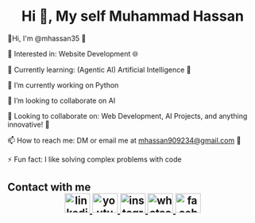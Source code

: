 
<h1 align="center">Hi 👋, My self Muhammad Hassan</h1>

👋Hi, I'm @mhassan35 👋

👀 Interested in: Website Development 🌐

🌱 Currently learning: (Agentic AI) Artificial Intelligence 🤖

🔭 I’m currently working on Python

👯 I’m looking to collaborate on AI

💬 Looking to collaborate on: Web Development, AI Projects, and anything innovative! 🚀

📫 How to reach me: DM or email me at mhassan909234@gmail.com 📧

⚡ Fun fact: I like solving complex problems with code

<h2> Contact with <b>me</b> </b>

<div align="center">
  <a href="https://www.linkedin.com/in/mhassanmajeed" target="_blank">
    <img src="https://raw.githubusercontent.com/maurodesouza/profile-readme-generator/master/src/assets/icons/social/linkedin/default.svg" width="51" height="39" alt="linkedin logo"  />
  </a>
  <a href="https://www.linkedin.com/in/mhassanmajeed" target="_blank">
    <img src="https://raw.githubusercontent.com/maurodesouza/profile-readme-generator/master/src/assets/icons/social/youtube/default.svg" width="51" height="39" alt="youtube logo"  />
  </a>
  <a href="https://www.instagram.com/mhassan3222" target="_blank">
    <img src="https://raw.githubusercontent.com/maurodesouza/profile-readme-generator/master/src/assets/icons/social/instagram/default.svg" width="51" height="39" alt="instagram logo"  />
  </a>
  <a href="https://api.whatsapp.com/send?phone=923186575062" target="_blank">
    <img src="https://raw.githubusercontent.com/maurodesouza/profile-readme-generator/master/src/assets/icons/social/whatsapp/default.svg" width="51" height="39" alt="whatsapp logo"  />
  </a>
  <a href="https://www.facebook.com/people/Quick-Script/100084384853396" target="_blank">
    <img src="https://raw.githubusercontent.com/maurodesouza/profile-readme-generator/master/src/assets/icons/social/facebook/default.svg" width="51" height="39" alt="facebook logo"  />
  </a>
</div>
